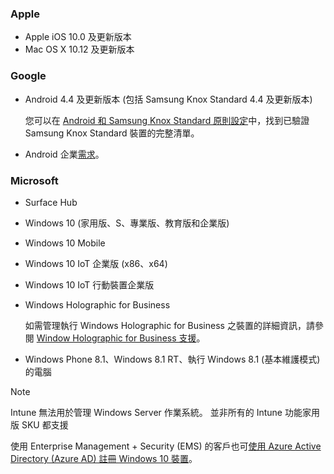 

### <a name="apple"></a>Apple
- Apple iOS 10.0 及更新版本
- Mac OS X 10.12 及更新版本

### <a name="google"></a>Google
- Android 4.4 及更新版本 (包括 Samsung Knox Standard 4.4 及更新版本)

  您可以在 [Android 和 Samsung Knox Standard 原則設定](/intune/supported-devices-browsers#supported-samsung-knox-standard-devices)中，找到已驗證 Samsung Knox Standard 裝置的完整清單。


- Android 企業[需求](https://support.google.com/work/android/answer/6174145?hl=en)。

### <a name="microsoft"></a>Microsoft

- Surface Hub
- Windows 10 (家用版、S、專業版、教育版和企業版)
- Windows 10 Mobile
- Windows 10 IoT 企業版 (x86、x64)
- Windows 10 IoT 行動裝置企業版
- Windows Holographic for Business

  如需管理執行 Windows Holographic for Business 之裝置的詳細資訊，請參閱 [Window Holographic for Business 支援](../windows-holographic-for-business.md)。

- Windows Phone 8.1、Windows 8.1 RT、執行 Windows 8.1 (基本維護模式) 的電腦

> [!NOTE]
> Intune 無法用於管理 Windows Server 作業系統。 並非所有的 Intune 功能家用版 SKU 都支援

使用 Enterprise Management + Security (EMS) 的客戶也可[使用 Azure Active Directory (Azure AD) 註冊 Windows 10 裝置](/intune/windows-enroll)。


